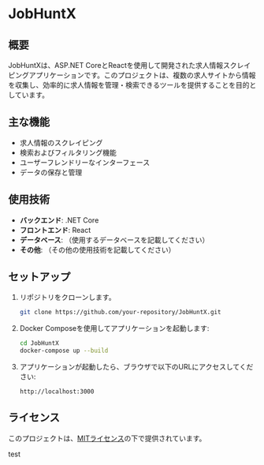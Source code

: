 # JobHuntX

## 概要
JobHuntXは、ASP.NET CoreとReactを使用して開発された求人情報スクレイピングアプリケーションです。このプロジェクトは、複数の求人サイトから情報を収集し、効率的に求人情報を管理・検索できるツールを提供することを目的としています。

## 主な機能
- 求人情報のスクレイピング
- 検索およびフィルタリング機能
- ユーザーフレンドリーなインターフェース
- データの保存と管理

## 使用技術
- **バックエンド**: .NET Core
- **フロントエンド**: React
- **データベース**: （使用するデータベースを記載してください）
- **その他**: （その他の使用技術を記載してください）

## セットアップ
1. リポジトリをクローンします。
    ```bash
    git clone https://github.com/your-repository/JobHuntX.git
    ```
2. Docker Composeを使用してアプリケーションを起動します:
    ```bash
    cd JobHuntX
    docker-compose up --build
    ```
3. アプリケーションが起動したら、ブラウザで以下のURLにアクセスしてください:
    ```
    http://localhost:3000
    ```

## ライセンス
このプロジェクトは、[MITライセンス](./LICENSE)の下で提供されています。

test